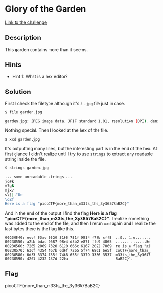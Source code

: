 # Glory of the Garden

[Link to the challenge](https://play.picoctf.org/practice/challenge/44)

## Description

This garden contains more than it seems.

## Hints

- Hint 1: What is a hex editor?

## Solution

First I check the filetype although it's a `.jpg` file just in case.

```bash
$ file garden.jpg

garden.jpg: JPEG image data, JFIF standard 1.01, resolution (DPI), density 72x72, segment length 16, baseline, precision 8, 2999x2249, components 3
```

Nothing special. Then I looked at the hex of the file.

```bash
$ xxd garden.jpg
```

It's outputting many lines, but the interesting part is in the end of the hex. At first glance I didn't realize until I try to use `strings` to extract any readable string inside the file.

```bash
$ strings garden.jpg

... some unreadable strings ...
jc#k
=7g&
mjx/
s\]|."Ue
\qZf
Here is a flag "picoCTF{more_than_m33ts_the_3y3657BaB2C}"
```

And in the end of the output I find the flag **Here is a flag "picoCTF{more_than_m33ts_the_3y3657BaB2C}"**. I realize something was added to the end of the file, and then I rerun `xxd` again and I realize the last bytes there is the flag like this.

```
00230540: eeef 53ae 8620 31b8 751f 9514 f7fb cff5  ..S.. 1.u.......
00230550: a2bb bdac 9687 98e4 d3b2 e87f ffd9 4865  ..............He
00230560: 7265 2069 7320 6120 666c 6167 2022 7069  re is a flag "pi
00230570: 636f 4354 467b 6d6f 7265 5f74 6861 6e5f  coCTF{more_than_
00230580: 6d33 3374 735f 7468 655f 3379 3336 3537  m33ts_the_3y3657
00230590: 4261 4232 437d 220a                      BaB2C}".
```

## Flag

picoCTF{more_than_m33ts_the_3y3657BaB2C}

